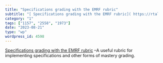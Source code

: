 ```yaml
---
title: "Specifications grading with the EMRF rubric"
subtitle: "[ Specifications grading with the EMRF rubric]( https://rtalbert.org/specs-grading-emrf/) –A useful ..."
category: "1"
tags: ["1157", "2558", "1973"]
date: "2023-08-21"
type: "wp"
wordpress_id: 4598
---
```

[ Specifications grading with the EMRF rubric]( https://rtalbert.org/specs-grading-emrf/) –A useful rubric for implementing specifications and other forms of mastery grading.